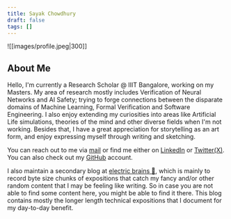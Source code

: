 ```yaml
---
title: Sayak Chowdhury
draft: false
tags: []
---
```

![[images/profile.jpeg|300]]

## About Me
Hello, I'm currently a Research Scholar @ IIIT Bangalore, working on my Masters. My area of research mostly includes Verification of Neural Networks and AI Safety; trying to forge connections between the disparate domains of Machine Learning, Formal Verification and Software Engineering. I also enjoy extending my curiosities into areas like Artificial Life simulations, theories of the mind and other diverse fields when I'm not working. Besides that, I have a great appreciation for storytelling as an art form, and enjoy expressing myself through writing and sketching. 

You can reach out to me via <a href="mailto:sykchw123@gmail.com">mail</a> or find me either on <a href="https://www.linkedin.com/in/sykchw/">LinkedIn</a> or <a href="https://twitter.com/SykChw/">Twitter(X)</a>. You can also check out my <a href="https://github.com/SykChw/">GitHub</a> account.

I also maintain a secondary blog at <a href="https://sykchw.bearblog.dev/">electric brains 🧠</a>, which is mainly to record byte size chunks of expositions that catch my fancy and/or other random content that I may be feeling like writing. So in case you are not able to find some content here, you might be able to find it there. This blog contains mostly the longer length technical expositions that I document for my day-to-day benefit.